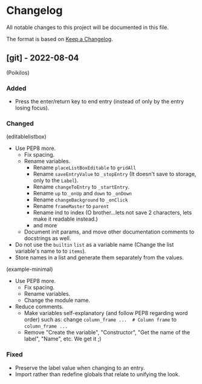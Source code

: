 # Changelog
All notable changes to this project will be documented in this file.

The format is based on [Keep a Changelog](https://keepachangelog.com/en/1.0.0/).


## [git] - 2022-08-04
(Poikilos)
### Added
- Press the enter/return key to end entry (instead of only by the entry
  losing focus).

### Changed
(editablelistbox)
- Use PEP8 more.
  - Fix spacing.
  - Rename variables.
    - Rename `placeListBoxEditable` to `gridAll`
    - Rename `saveEntryValue` to `_stopEntry` (It doesn't save to
      storage, only to the `Label`).
    - Rename `changeToEntry` to `_startEntry`.
    - Rename `up` to `_onUp` and `down` to `_onDown`
    - Rename `changeBackground` to `_onClick`
    - Rename `frameMaster` to `parent`
    - Rename ind to index (O brother...lets not save 2 characters, lets make
      it readable instead.)
    - and more
  - Document init params, and move other documentation comments to
    docstrings as well.
- Do not use the `builtin` `list` as a variable name (Change the list
  variable's name to to `items`).
- Store names in a list and generate them separately from the values.

(example-minimal)
- Use PEP8 more.
  - Fix spacing.
  - Rename variables.
  - Change the module name.
- Reduce comments.
  - Make variables self-explanatory (and follow PEP8 regarding word
    order) such as:
    change `column_frame ...  # Column frame` to `column_frame ...`
  - Remove "Create the variable", "Constructor", "Get the name of the
    label", "Name", etc.  We get it ;)

### Fixed
- Preserve the label value when changing to an entry.
- Import rather than redefine globals that relate to unifying the look.

